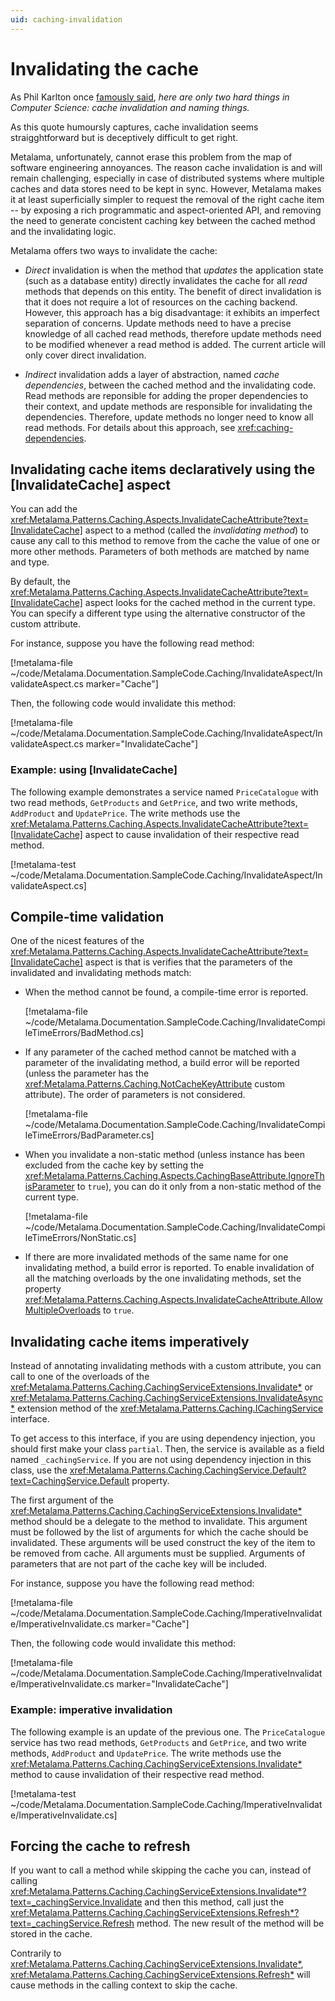 ```yaml
---
uid: caching-invalidation
---
```

# Invalidating the cache

As Phil Karlton once [famously said](https://www.karlton.org/2017/12/naming-things-hard/), _here are only two hard things in Computer Science: cache invalidation and naming things._

As this quote humoursly captures, cache invalidation seems straigghtforward but is deceptively difficult to get right. 

Metalama, unfortunately, cannot  erase this problem from the map of software engineering annoyances. The reason cache invalidation is and will remain challenging, especially in case of distributed systems where multiple caches and data stores need to be kept in sync. However, Metalama makes it at least superficially simpler to request the removal of the right cache item -- by exposing a rich programmatic and aspect-oriented API, and removing the need to generate concistent caching key between the cached method and the invalidating logic.

Metalama offers two ways to invalidate the cache:

* _Direct_ invalidation is when the method that _updates_ the application state (such as a database entity) directly invalidates the cache for all _read_ methods that depends on this entity. The benefit of direct invalidation is that it does not require a lot of resources on the caching backend. However, this approach has a big disadvantage: it exhibits an imperfect separation of concerns. Update methods need to have a precise knowledge of all cached read methods, therefore update methods need to be modified whenever a read method is added. The current article will only cover direct invalidation.

* _Indirect_ invalidation adds a layer of abstraction, named _cache dependencies_, between the cached method and the invalidating code. Read methods are reponsible for adding the proper dependencies to their context, and update methods are responsible for invalidating the dependencies. Therefore, update methods no longer need to know all read methods. For details about this approach, see <xref:caching-dependencies>. 


## Invalidating cache items declaratively using the [InvalidateCache] aspect

You can add the <xref:Metalama.Patterns.Caching.Aspects.InvalidateCacheAttribute?text=[InvalidateCache]> aspect to a method (called the *invalidating method*) to cause any call to this method to remove from the cache the value of one or more other methods. Parameters of both methods are matched by name and type. 

By default, the <xref:Metalama.Patterns.Caching.Aspects.InvalidateCacheAttribute?text=[InvalidateCache]> aspect looks for the cached method in the current type. You can specify a different type using the alternative constructor of the custom attribute. 

For instance, suppose you have the following read method:

[!metalama-file  ~/code/Metalama.Documentation.SampleCode.Caching/InvalidateAspect/InvalidateAspect.cs marker="Cache"]

Then, the following code would invalidate this method:

[!metalama-file  ~/code/Metalama.Documentation.SampleCode.Caching/InvalidateAspect/InvalidateAspect.cs marker="InvalidateCache"]

### Example: using [InvalidateCache]

The following example demonstrates a service named `PriceCatalogue` with two read methods, `GetProducts` and `GetPrice`, and two write methods, `AddProduct` and `UpdatePrice`. The write methods use the <xref:Metalama.Patterns.Caching.Aspects.InvalidateCacheAttribute?text=[InvalidateCache]> aspect to cause invalidation of their respective read method.

[!metalama-test ~/code/Metalama.Documentation.SampleCode.Caching/InvalidateAspect/InvalidateAspect.cs]

## Compile-time validation


One of the nicest features of the <xref:Metalama.Patterns.Caching.Aspects.InvalidateCacheAttribute?text=[InvalidateCache]> aspect is that is verifies that the parameters of the invalidated and invalidating methods match:

* When the method cannot be found, a compile-time error is reported.

    [!metalama-file ~/code/Metalama.Documentation.SampleCode.Caching/InvalidateCompileTimeErrors/BadMethod.cs]

* If any parameter of the cached method cannot be matched with a parameter of the invalidating method, a build error will be reported (unless the parameter has the <xref:Metalama.Patterns.Caching.NotCacheKeyAttribute> custom attribute). The order of parameters is not considered. 

    [!metalama-file ~/code/Metalama.Documentation.SampleCode.Caching/InvalidateCompileTimeErrors/BadParameter.cs]

* When you invalidate a non-static method (unless instance has been excluded from the cache key by setting the <xref:Metalama.Patterns.Caching.Aspects.CachingBaseAttribute.IgnoreThisParameter> to `true`), you can do it only from a non-static method of the current type. 

    [!metalama-file ~/code/Metalama.Documentation.SampleCode.Caching/InvalidateCompileTimeErrors/NonStatic.cs]

* If there are more invalidated methods of the same name for one invalidating method, a build error is reported. To enable invalidation of all the matching overloads by the one invalidating methods, set the property <xref:Metalama.Patterns.Caching.Aspects.InvalidateCacheAttribute.AllowMultipleOverloads> to `true`. 

## Invalidating cache items imperatively

Instead of annotating invalidating methods with a custom attribute, you can call to one of the overloads of the <xref:Metalama.Patterns.Caching.CachingServiceExtensions.Invalidate*> or <xref:Metalama.Patterns.Caching.CachingServiceExtensions.InvalidateAsync*> extension method of the <xref:Metalama.Patterns.Caching.ICachingService> interface.

To get access to this interface, if you are using dependency injection, you should first make your class `partial`. Then, the service is available as a field named `_cachingService`. If you are not using dependency injection in this class, use  the <xref:Metalama.Patterns.Caching.CachingService.Default?text=CachingService.Default> property.

The first argument of the <xref:Metalama.Patterns.Caching.CachingServiceExtensions.Invalidate*> method should be a delegate to the method to invalidate. This argument must be followed by the list of arguments for which the cache should be invalidated. These arguments will be used construct the key of the item to be removed from cache. All arguments must be supplied. Arguments of parameters that are not part of the cache key will be included.

For instance, suppose you have the following read method:

[!metalama-file  ~/code/Metalama.Documentation.SampleCode.Caching/ImperativeInvalidate/ImperativeInvalidate.cs marker="Cache"]

Then, the following code would invalidate this method:

[!metalama-file  ~/code/Metalama.Documentation.SampleCode.Caching/ImperativeInvalidate/ImperativeInvalidate.cs marker="InvalidateCache"]

### Example: imperative invalidation

The following example is an update of the previous one. The `PriceCatalogue` service has two read methods, `GetProducts` and `GetPrice`, and two write methods, `AddProduct` and `UpdatePrice`. The write methods use the <xref:Metalama.Patterns.Caching.CachingServiceExtensions.Invalidate*> method to cause invalidation of their respective read method.

[!metalama-test ~/code/Metalama.Documentation.SampleCode.Caching/ImperativeInvalidate/ImperativeInvalidate.cs]

## Forcing the cache to refresh

If you want to call a method while skipping the cache you can, instead of calling  <xref:Metalama.Patterns.Caching.CachingServiceExtensions.Invalidate*?text=_cachingService.Invalidate> and then this method, call just the <xref:Metalama.Patterns.Caching.CachingServiceExtensions.Refresh*?text=_cachingService.Refresh> method. The new result of the method will be stored in the cache.

Contrarily to <xref:Metalama.Patterns.Caching.CachingServiceExtensions.Invalidate*>, <xref:Metalama.Patterns.Caching.CachingServiceExtensions.Refresh*> will cause methods in the calling context to skip the cache.
